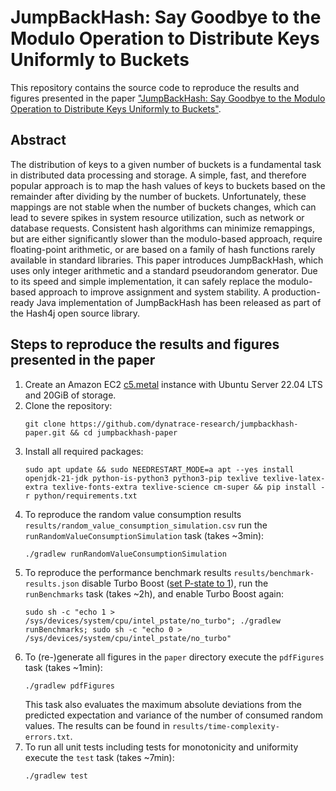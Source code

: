 # JumpBackHash: Say Goodbye to the Modulo Operation to Distribute Keys Uniformly to Buckets

This repository contains the source code to reproduce the results and figures presented in the paper ["JumpBackHash: Say Goodbye to the Modulo Operation to Distribute Keys Uniformly to Buckets"](https://arxiv.org/abs/2403.18682).

## Abstract
The distribution of keys to a given number of buckets is a fundamental task in distributed data processing and storage. A simple, fast, and therefore popular approach is to map the hash values of keys to buckets based on the remainder after dividing by the number of buckets. Unfortunately, these mappings are not stable when the number of buckets changes, which can lead to severe spikes in system resource utilization, such as network or database requests. Consistent hash algorithms can minimize remappings, but are either significantly slower than the modulo-based approach, require floating-point arithmetic, or are based on a family of hash functions rarely available in standard libraries. This paper introduces JumpBackHash, which uses only integer arithmetic and a standard pseudorandom generator. Due to its speed and simple implementation, it can safely replace the modulo-based approach to improve assignment and system stability. A production-ready Java implementation of JumpBackHash has been released as part of the Hash4j open source library.

## Steps to reproduce the results and figures presented in the paper
1. Create an Amazon EC2 [c5.metal](https://aws.amazon.com/ec2/instance-types/c5/) instance with Ubuntu Server 22.04 LTS and 20GiB of storage.
2. Clone the repository:
   ```
   git clone https://github.com/dynatrace-research/jumpbackhash-paper.git && cd jumpbackhash-paper
   ```
3. Install all required packages:
   ```
   sudo apt update && sudo NEEDRESTART_MODE=a apt --yes install openjdk-21-jdk python-is-python3 python3-pip texlive texlive-latex-extra texlive-fonts-extra texlive-science cm-super && pip install -r python/requirements.txt
   ```
4. To reproduce the random value consumption results `results/random_value_consumption_simulation.csv` run the `runRandomValueConsumptionSimulation` task (takes ~3min):
   ```
   ./gradlew runRandomValueConsumptionSimulation
   ```
5. To reproduce the performance benchmark results `results/benchmark-results.json` disable Turbo Boost ([set P-state to 1](https://docs.aws.amazon.com/AWSEC2/latest/UserGuide/processor_state_control.html)), run the `runBenchmarks` task (takes ~2h), and enable Turbo Boost again:
   ```
   sudo sh -c "echo 1 > /sys/devices/system/cpu/intel_pstate/no_turbo"; ./gradlew runBenchmarks; sudo sh -c "echo 0 > /sys/devices/system/cpu/intel_pstate/no_turbo"
   ```
6. To (re-)generate all figures in the `paper` directory execute the `pdfFigures` task (takes ~1min):
   ```
   ./gradlew pdfFigures
   ```
   This task also evaluates the maximum absolute deviations from the predicted expectation and variance of the number of consumed random values. The results can be found in `results/time-complexity-errors.txt`.
7. To run all unit tests including tests for monotonicity and uniformity execute the `test` task (takes ~7min):
   ```
   ./gradlew test
   ```
 
